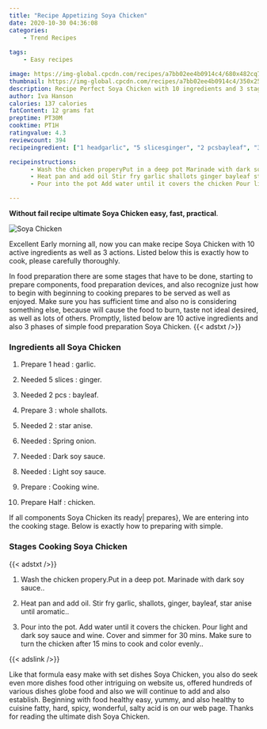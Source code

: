 ```yaml
---
title: "Recipe Appetizing Soya Chicken"
date: 2020-10-30 04:36:08
categories:
    - Trend Recipes
    
tags:
    - Easy recipes

image: https://img-global.cpcdn.com/recipes/a7bb02ee4b0914c4/680x482cq70/soya-chicken-recipe-main-photo.jpg
thumbnail: https://img-global.cpcdn.com/recipes/a7bb02ee4b0914c4/350x250cq70/soya-chicken-recipe-main-photo.jpg
description: Recipe Perfect Soya Chicken with 10 ingredients and 3 stages of easy cooking.
author: Iva Hanson
calories: 137 calories
fatContent: 12 grams fat
preptime: PT30M
cooktime: PT1H
ratingvalue: 4.3
reviewcount: 394
recipeingredient: ["1 headgarlic", "5 slicesginger", "2 pcsbayleaf", "3whole shallots", "2star anise", "Spring onion", "Dark soy sauce", "Light soy sauce", "Cooking wine", "Halfchicken"]

recipeinstructions: 
      - Wash the chicken properyPut in a deep pot Marinade with dark soy sauce 
      - Heat pan and add oil Stir fry garlic shallots ginger bayleaf star anise until aromatic 
      - Pour into the pot Add water until it covers the chicken Pour light and dark soy sauce and wine Cover and simmer for 30 mins Make sure to turn the chicken after 15 mins to cook and color evenly

---
```




**Without fail recipe ultimate Soya Chicken easy, fast, practical**. 


![Soya Chicken](https://img-global.cpcdn.com/recipes/a7bb02ee4b0914c4/680x482cq70/soya-chicken-recipe-main-photo.jpg "Soya Chicken")




Excellent Early morning all, now you can make recipe Soya Chicken with 10 active ingredients as well as 3 actions. Listed below this is exactly how to cook, please carefully thoroughly.

In food preparation there are some stages that have to be done, starting to prepare components, food preparation devices, and also recognize just how to begin with beginning to cooking prepares to be served as well as enjoyed. Make sure you has sufficient time and also no is considering something else, because will cause the food to burn, taste not ideal desired, as well as lots of others. Promptly, listed below are 10 active ingredients and also 3 phases of simple food preparation Soya Chicken.
{{< adstxt />}}

### Ingredients all Soya Chicken


1. Prepare 1 head : garlic.

1. Needed 5 slices : ginger.

1. Needed 2 pcs : bayleaf.

1. Prepare 3 : whole shallots.

1. Needed 2 : star anise.

1. Needed  : Spring onion.

1. Needed  : Dark soy sauce.

1. Needed  : Light soy sauce.

1. Prepare  : Cooking wine.

1. Prepare Half : chicken.



If all components Soya Chicken its ready| prepares}, We are entering into the cooking stage. Below is exactly how to preparing with simple.

### Stages Cooking Soya Chicken

{{< adstxt />}}


1. Wash the chicken propery.Put in a deep pot. Marinade with dark soy sauce..



1. Heat pan and add oil. Stir fry garlic, shallots, ginger, bayleaf, star anise until aromatic..



1. Pour into the pot. Add water until it covers the chicken. Pour light and dark soy sauce and wine. Cover and simmer for 30 mins. Make sure to turn the chicken after 15 mins to cook and color evenly..





{{< adslink />}}

Like that formula easy make with set dishes Soya Chicken, you also do seek even more dishes food other intriguing on website us, offered hundreds of various dishes globe food and also we will continue to add and also establish. Beginning with food healthy easy, yummy, and also healthy to cuisine fatty, hard, spicy, wonderful, salty acid is on our web page. Thanks for reading the ultimate dish Soya Chicken.

